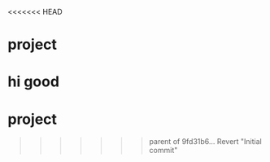 <<<<<<< HEAD
# project
hi good
=======
# project
>>>>>>> parent of 9fd31b6... Revert "Initial commit"
